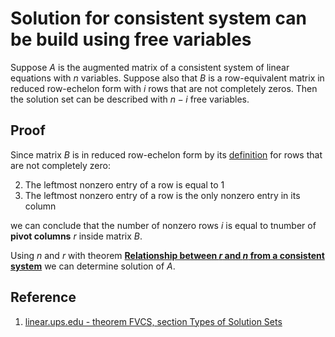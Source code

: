 # Solution for consistent system can be build using free variables

Suppose $A$ is the augmented matrix of a consistent system of linear equations with $n$ variables. Suppose also that $B$ is a row-equivalent matrix in reduced row-echelon form with $i$ rows that are not completely zeros. Then the solution set can be described with $n − i$ free variables.

## Proof

Since matrix $B$ is in reduced row-echelon form by its [definition](./../0001-systems-of-linear-equations/0021-reduced-row-echelon-form.md) for rows that are not completely zero:

2. The leftmost nonzero entry of a row is equal to $1$
3. The leftmost nonzero entry of a row is the only nonzero entry in its column

we can conclude that the number of nonzero rows $i$ is equal to tnumber of **pivot columns** $r$ inside matrix $B$.

Using $n$ and $r$ with theorem [**Relationship between $r$ and $n$ from a consistent system**](./0004-consistent-system-r-and-n.md) we can determine solution of $A$.

## Reference

1. [linear.ups.edu - theorem FVCS, section Types of Solution Sets](http://linear.pugetsound.edu/html/section-TSS.html)